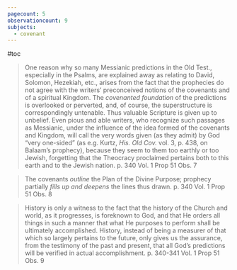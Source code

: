 ```yaml
---
pagecount: 5
observationcount: 9
subjects:
  - covenant
---
```

#toc

>One reason why so many Messianic predictions in the Old Test., especially in the Psalms, are explained away as relating to David, Solomon, Hezekiah, etc., arises from the fact that the prophecies do not agree with the writers’ preconceived notions of the covenants and of a spiritual Kingdom. The *covenanted foundation* of the predictions is overlooked or perverted, and, of course, the superstructure is correspondingly untenable. Thus valuable Scripture is given up to unbelief. Even pious and able writers, who recognize such passages as Messianic, under the influence of the idea formed of the covenants and Kingdom, will call the very words given (as they admit) by God “very one-sided” (as e.g. Kurtz, *His. Old Cov.* vol. 3, p. 438, on Balaam’s prophecy), because they seem to them too earthly or too Jewish, forgetting that the Theocracy proclaimed pertains both to this earth and to the Jewish nation.
>p. 340 Vol. 1 Prop 51 Obs. 7

>The covenants *outline* the Plan of the Divine Purpose; prophecy partially *fills up and deepens* the lines thus drawn.
>p. 340 Vol. 1 Prop 51 Obs. 8

>History is only a witness to the fact that the history of the Church and world, as it progresses, is foreknown to God, and that He orders all things in such a manner that what He purposes to perform shall be ultimately accomplished. History, instead of being a measurer of that which so largely pertains to the future, only gives us the assurance, from the testimony of the past and present, that all God’s predictions will be verified in actual accomplishment.
>p. 340-341 Vol. 1 Prop 51 Obs. 9






